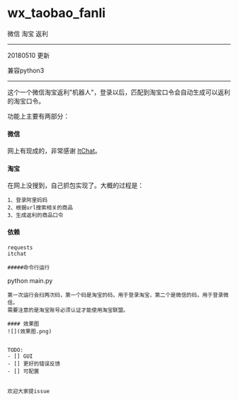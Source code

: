 # wx_taobao_fanli
微信 淘宝 返利

---
20180510 更新

兼容python3

---

这个一个微信淘宝返利"机器人"，登录以后，匹配到淘宝口令会自动生成可以返利的淘宝口令。

功能上主要有两部分：
#### 微信
网上有现成的，非常感谢 [ItChat](https://github.com/littlecodersh/ItChat)。
#### 淘宝
在网上没搜到，自己抓包实现了。大概的过程是：
```
1、登录阿里妈妈
2、根据url搜索相关的商品
3、生成返利的商品口令
```

#### 依赖
```
requests
itchat
```

```
#####命令行运行
```
python main.py
```
第一次运行会扫两次码，第一个码是淘宝的码，用于登录淘宝，第二个是微信的码，用于登录微信。
需要注意的是淘宝账号必须认证才能使用淘宝联盟。

#### 效果图
![](效果图.png)


TODO:
- [] GUI
- [] 更好的错误反馈
- [] 可配置


欢迎大家提issue